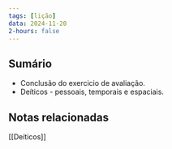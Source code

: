 ```yaml
---
tags: [lição]
data: 2024-11-20
2-hours: false
---
```


## Sumário
- Conclusão do exercicio de avaliação.
- Deíticos - pessoais, temporais e espaciais.
## Notas relacionadas
[[Deíticos]]
